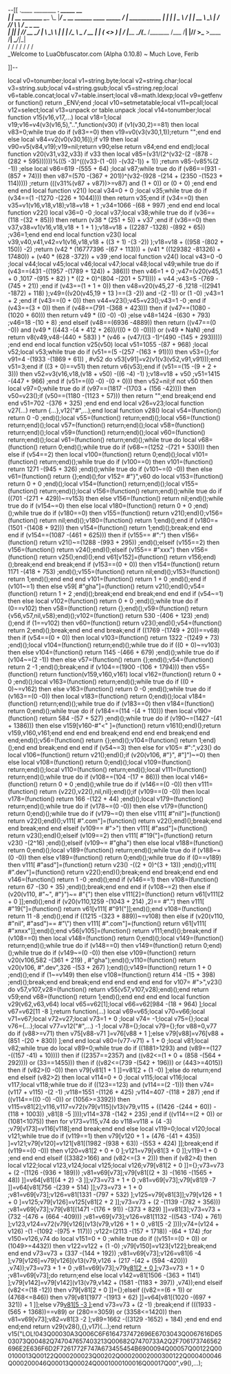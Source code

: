 --[[
 .____                  ________ ___.    _____                           __                
 |    |    __ _______   \_____  \\_ |___/ ____\_ __  ______ ____ _____ _/  |_  ___________ 
 |    |   |  |  \__  \   /   |   \| __ \   __\  |  \/  ___// ___\\__  \\   __\/  _ \_  __ \
 |    |___|  |  // __ \_/    |    \ \_\ \  | |  |  /\___ \\  \___ / __ \|  | (  <_> )  | \/
 |_______ \____/(____  /\_______  /___  /__| |____//____  >\___  >____  /__|  \____/|__|   
         \/          \/         \/    \/                \/     \/     \/                   
          \_Welcome to LuaObfuscator.com   (Alpha 0.10.8) ~  Much Love, Ferib 

]]--

local v0=tonumber;local v1=string.byte;local v2=string.char;local v3=string.sub;local v4=string.gsub;local v5=string.rep;local v6=table.concat;local v7=table.insert;local v8=math.ldexp;local v9=getfenv or function() return _ENV;end ;local v10=setmetatable;local v11=pcall;local v12=select;local v13=unpack or table.unpack ;local v14=tonumber;local function v15(v16,v17,...) local v18=1;local v19;v16=v4(v3(v16,5),"..",function(v30) if (v1(v30,2)==81) then local v83=0;while true do if (v83==0) then v19=v0(v3(v30,1,1));return "";end end else local v84=v2(v0(v30,16));if v19 then local v90=v5(v84,v19);v19=nil;return v90;else return v84;end end end);local function v20(v31,v32,v33) if v33 then local v85=(v31/(2^(v32-(2 -(878 -(282 + 595))))))%((5 -3)^(((v33-(1 -0)) -(v32-1)) + 1)) ;return v85-(v85%(2 -1)) ;else local v86=619 -(555 + 64) ;local v87;while true do if (v86==(931 -(857 + 74))) then v87=(570 -(367 + 201))^(v32-(928 -(214 + (2350 -(1523 + 114))))) ;return (((v31%(v87 + v87))>=v87) and (1 + 0)) or (0 + 0) ;end end end end local function v21() local v34=0 + 0 ;local v35;while true do if (v34==(1 -(1270 -(226 + 1044)))) then return v35;end if (v34==0) then v35=v1(v16,v18,v18);v18=v18 + 1 ;v34=1066 -(68 + 997) ;end end end local function v22() local v36=0 -0 ;local v37;local v38;while true do if (v36==(118 -(32 + 85))) then return (v38 * (251 + 5)) + v37 ;end if (v36==0) then v37,v38=v1(v16,v18,v18 + 1 + 1 );v18=v18 + ((2287 -1328) -(892 + 65)) ;v36=1;end end end local function v23() local v39,v40,v41,v42=v1(v16,v18,v18 + ((3 + 1) -(3 -2)) );v18=v18 + ((958 -(802 + 150)) -2) ;return (v42 * (16777396 -(67 + 113))) + (v41 * ((129382 -81326) + 17480)) + (v40 * (628 -372)) + v39 ;end local function v24() local v43=0 -0 ;local v44;local v45;local v46;local v47;local v48;local v49;while true do if (v43==(431 -((1957 -(1789 + 124)) + 386))) then v46=1 + 0 ;v47=(v20(v45,1 + 0 ,1017 -(915 + 82) ) * ((2 + 0)^(804 -(201 + 571)))) + v44 ;v43=5 -(769 -(745 + 21)) ;end if (v43==(1 + 1 + 0)) then v48=v20(v45,27 -6 ,1218 -((2941 -1872) + 118) );v49=((v20(v45,19 + 13 )==(3 -2)) and  -(2 -1)) or (1 -0) ;v43=1 + 2 ;end if (v43==(0 + 0)) then v44=v23();v45=v23();v43=1 -0 ;end if (v43==(3 + 0)) then if (v48==(791 -(368 + 423))) then if (v47==(1080 -(1020 + 60))) then return v49 * ((0 -0) -0) ;else v48=1424 -(630 + 793) ;v46=18 -(10 + 8) ;end elseif (v48==(6936 -4889)) then return ((v47==(0 -0)) and (v49 * ((443 -(4 + 412 + 26))/((0 + 0) -0)))) or (v49 * NaN) ;end return v8(v49,v48-(440 + 583) ) * (v46 + (v47/((3 -1)^(490 -(145 + 293))))) ;end end end local function v25(v50) local v51=1055 -(87 + 968) ;local v52;local v53;while true do if (v51==(5 -(257 -(163 + 91)))) then v53={};for v91=4 -(1933 -(1869 + 61)) , #v52 do v53[v91]=v2(v1(v3(v52,v91,v91)));end v51=3;end if ((3 + 0)==v51) then return v6(v53);end if (v51==(15 -(9 + 2 + 3))) then v52=v3(v16,v18,(v18 + v50) -((6 -4) -1) );v18=v18 + v50 ;v51=1415 -(447 + 966) ;end if (v51==((0 -0) -(0 + 0))) then v52=nil;if  not v50 then local v97=0;while true do if (v97==(1817 -(1703 + (156 -42)))) then v50=v23();if (v50==(1180 -(1123 + 57))) then return "";end break;end end end v51=702 -(376 + 325) ;end end end local v26=v23;local function v27(...) return {...},v12("#",...);end local function v28() local v54=(function() return 0 -0 ;end)();local v55=(function() return;end)();local v56=(function() return;end)();local v57=(function() return;end)();local v58=(function() return;end)();local v59=(function() return;end)();local v60=(function() return;end)();local v61=(function() return;end)();while true do local v68=(function() return 0;end)();while true do if (v68~=(1252 -(721 + 530))) then else if (v54==2) then local v100=(function() return 0;end)();local v101=(function() return;end)();while true do if (v100==0) then v101=(function() return 1271 -(945 + 326) ;end)();while true do if (v101~=(0 -0)) then else v61=(function() return {};end)();for v152= #"}",v60 do local v153=(function() return 0 + 0 ;end)();local v154=(function() return;end)();local v155=(function() return;end)();local v156=(function() return;end)();while true do if ((701 -(271 + 429))~=v153) then else v156=(function() return nil;end)();while true do if (v154~=0) then else local v180=(function() return 0 + 0 ;end)();while true do if (v180==0) then v155=(function() return v21();end)();v156=(function() return nil;end)();v180=(function() return 1;end)();end if (v180==(1501 -(1408 + 92))) then v154=(function() return 1;end)();break;end end end if (v154==(1087 -(461 + 625))) then if (v155== #":") then v156=(function() return v21()~=(1288 -(993 + 295)) ;end)();elseif (v155==2) then v156=(function() return v24();end)();elseif (v155== #"xxx") then v156=(function() return v25();end)();end v61[v152]=(function() return v156;end)();break;end end break;end if (v153==(0 + 0)) then v154=(function() return 1171 -(418 + 753) ;end)();v155=(function() return nil;end)();v153=(function() return 1;end)();end end end v101=(function() return 1 + 0 ;end)();end if (v101~=1) then else v59[ #"gha"]=(function() return v21();end)();v54=(function() return 1 + 2 ;end)();break;end end break;end end end if (v54~=1) then else local v102=(function() return 0 + 0 ;end)();while true do if (0==v102) then v58=(function() return {};end)();v59=(function() return {v56,v57,nil,v58};end)();v102=(function() return 530 -(406 + 123) ;end)();end if (1==v102) then v60=(function() return v23();end)();v54=(function() return 2;end)();break;end end end break;end if ((1769 -(1749 + 20))==v68) then if (v54==(0 + 0)) then local v103=(function() return 1322 -(1249 + 73) ;end)();local v104=(function() return;end)();while true do if ((0 + 0)~=v103) then else v104=(function() return 1145 -(466 + 679) ;end)();while true do if (v104~=(2 -1)) then else v57=(function() return {};end)();v54=(function() return 2 -1 ;end)();break;end if (v104==(1900 -(106 + 1794))) then v55=(function() return function(v159,v160,v161) local v162=(function() return 0 + 0 ;end)();local v163=(function() return;end)();while true do if ((0 + 0)~=v162) then else v163=(function() return 0 -0 ;end)();while true do if (v163==(0 -0)) then local v183=(function() return 0;end)();local v184=(function() return;end)();while true do if (v183==0) then v184=(function() return 0;end)();while true do if (v184==(114 -(4 + 110))) then local v190=(function() return 584 -(57 + 527) ;end)();while true do if (v190~=(1427 -(41 + 1386))) then else v159[v160-#"<" ]=(function() return v161();end)();return v159,v160,v161;end end end end break;end end end end break;end end end;end)();v56=(function() return {};end)();v104=(function() return 1;end)();end end break;end end end if (v54~=3) then else for v105= #":",v23() do local v106=(function() return v21();end)();if (v20(v106, #"}", #"]")~=0) then else local v108=(function() return 0;end)();local v109=(function() return;end)();local v110=(function() return;end)();local v111=(function() return;end)();while true do if (v108==(104 -(17 + 86))) then local v146=(function() return 0 + 0 ;end)();while true do if (v146==(0 -0)) then v111=(function() return {v22(),v22(),nil,nil};end)();if (v109==(0 -0)) then local v178=(function() return 166 -(122 + 44) ;end)();local v179=(function() return;end)();while true do if (v178~=(0 -0)) then else v179=(function() return 0;end)();while true do if (v179~=0) then else v111[ #"nil"]=(function() return v22();end)();v111[ #".com"]=(function() return v22();end)();break;end end break;end end elseif (v109== #">") then v111[ #"asd"]=(function() return v23();end)();elseif (v109==2) then v111[ #"19("]=(function() return v23() -(2^16) ;end)();elseif (v109~= #"gha") then else local v188=(function() return 0;end)();local v189=(function() return;end)();while true do if (v188~=(0 -0)) then else v189=(function() return 0;end)();while true do if (0==v189) then v111[ #"asd"]=(function() return v23() -((2 + 0)^(3 + 13)) ;end)();v111[ #".dev"]=(function() return v22();end)();break;end end break;end end end v146=(function() return 1 -0 ;end)();end if (v146==1) then v108=(function() return 67 -(30 + 35) ;end)();break;end end end if (v108~=2) then else if (v20(v110, #"~", #"}")~= #"{") then else v111[2]=(function() return v61[v111[2 + 0 ]];end)();end if (v20(v110,1259 -(1043 + 214) ,2)== #".") then v111[ #"19("]=(function() return v61[v111[ #"91("]];end)();end v108=(function() return 11 -8 ;end)();end if ((1215 -(323 + 889))~=v108) then else if (v20(v110, #"nil", #"asd")== #"\\") then v111[ #".com"]=(function() return v61[v111[ #"xnxx"]];end)();end v56[v105]=(function() return v111;end)();break;end if (v108==0) then local v148=(function() return 0;end)();local v149=(function() return;end)();while true do if (v148==0) then v149=(function() return 0;end)();while true do if (v149~=(0 -0)) then else v109=(function() return v20(v106,582 -(361 + 219) , #"gha");end)();v110=(function() return v20(v106, #".dev",326 -(53 + 267) );end)();v149=(function() return 1 + 0 ;end)();end if (1~=v149) then else v108=(function() return 414 -(15 + 398) ;end)();break;end end break;end end end end end end for v107= #">",v23() do v57,v107,v28=(function() return v55(v57,v107,v28);end)();end return v59;end v68=(function() return 1;end)();end end end end local function v29(v62,v63,v64) local v65=v62[1];local v66=v62[984 -(18 + 964) ];local v67=v62[11 -8 ];return function(...) local v69=v65;local v70=v66;local v71=v67;local v72=v27;local v73=1 + 0 ;local v74= -1;local v75={};local v76={...};local v77=v12("#",...) -1 ;local v78={};local v79={};for v88=0,v77 do if (v88>=v71) then v75[v88-v71 ]=v76[v88 + 1 ];else v79[v88]=v76[v88 + (851 -(20 + 830)) ];end end local v80=(v77-v71) + 1 + 0 ;local v81;local v82;while true do local v89=0;while true do if ((1881>1293) and (v89==(127 -((157 -41) + 10)))) then if ((2357==2357) and ((v82<=(1 + 0 + (858 -(564 + 292)))) or (33==1455))) then if ((v82<=(739 -(542 + 196))) or (443>=4015)) then if (v82>(0 -0)) then v79[v81[1 + 1 ]]=v81[2 + (1 -0) ];else do return;end end elseif (v82>2) then local v114=0 + 0 ;local v115;local v116;local v117;local v118;while true do if ((123==123) and (v114==(2 -1))) then v74=(v117 + v115) -(2 -1) ;v118=1551 -(1126 + 425) ;v114=407 -(118 + 287) ;end if ((v114==((0 -0) -0)) or (1056>=3392)) then v115=v81[2];v116,v117=v72(v79[v115](v13(v79,v115 + ((1426 -(244 + 60)) -(118 + 1003)) ,v81[8 -5 ])));v114=378 -(142 + 235) ;end if ((v114==(2 + 0)) or (1081<1075)) then for v173=v115,v74 do v118=v118 + (4 -3) ;v79[v173]=v116[v118];end break;end end else local v119=0;local v120;local v121;while true do if (v119==1) then v79[v120 + 1 + (476 -(41 + 435)) ]=v121;v79[v120]=v121[v81[(1982 -(938 + 63)) -(553 + 424) ]];break;end if (v119==(0 -0)) then v120=v81[2 + 0 + 0 ];v121=v79[v81[3 + 0 ]];v119=1 + 0 ;end end end elseif ((3382>166) and (v82<=(3 + 2))) then if (v82>4) then local v122;local v123,v124;local v125;local v126;v79[v81[2 + 0 ]]={};v73=v73 + (2 -(1126 -(936 + 189))) ;v81=v69[v73];v79[v81[(2 + 3) -(1616 -(1565 + 48)) ]]=v64[v81[(4 + 2) -3 ]];v73=v73 + 1 + 0 ;v81=v69[v73];v79[v81[9 -7 ]]=v64[v81[756 -(239 + 514) ]];v73=v73 + 1 + 0 ;v81=v69[v73];v126=v81[1331 -(797 + 532) ];v125=v79[v81[3]];v79[v126 + 1 + 0 ]=v125;v79[v126]=v125[v81[2 + 2 ]];v73=v73 + (2 -(1139 -(782 + 356))) ;v81=v69[v73];v79[v81[(1471 -(176 + 91)) -(373 + 829) ]]=v81[3];v73=v73 + (732 -(476 + (664 -409))) ;v81=v69[v73];v126=v81[1132 -((543 -174) + 761) ];v123,v124=v72(v79[v126](v13(v79,v126 + 1 + 0 ,v81[5 -2 ])));v74=(v124 + v126) -(1 -(1092 -(975 + 117))) ;v122=(2113 -(157 + 1718)) -(64 + 174) ;for v150=v126,v74 do local v151=0 + 0 ;while true do if ((v151==(0 + 0)) or (1049>=4432)) then v122=v122 + (1 -0) ;v79[v150]=v123[v122];break;end end end v73=v73 + (337 -(144 + 192)) ;v81=v69[v73];v126=v81[6 -4 ];v79[v126]=v79[v126](v13(v79,v126 + (217 -(42 + (594 -420))) ,v74));v73=v73 + 1 + 0 ;v81=v69[v73];v79[v81[2 + 0 ]]();v73=v73 + 1 + 0 ;v81=v69[v73];do return;end else local v142=v81[1506 -(363 + 1141) ];v79[v142]=v79[v142](v13(v79,v142 + (1581 -(1183 + 397)) ,v74));end elseif (v82<=(18 -12)) then v79[v81[2 + 0 ]]={};elseif ((v82==(6 + 1)) or (4768<=846)) then v79[v81[1977 -(1913 + 62) ]]=v64[v81[(1020 -(697 + 321)) + 1 ]];else v79[v81[5 -3 ]]();end v73=v73 + (2 -1) ;break;end if (((1933 -(565 + 1368))==v89) or (280==3059) or (3358<=1420)) then v81=v69[v73];v82=v81[3 -2 ];v89=1662 -((3129 -1652) + 184) ;end end end end;end return v29(v28(),{},v17)(...);end return v15("LOL!043Q00030A3Q006C6F6164737472696E6703043Q0067616D6503073Q00482Q747047657403213Q00682Q7470733A2Q2F706173746562696E2E636F6D2F7261772F747A673455454B6900094Q00057Q00122Q000100013Q00122Q000200023Q00202Q00020002000300122Q000400046Q000200046Q00013Q00024Q0001000100016Q00017Q00",v9(),...);
